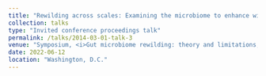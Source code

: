 ```yaml
---
title: "Rewilding across scales: Examining the microbiome to enhance wildlife conservation"
collection: talks
type: "Invited conference proceedings talk"
permalink: /talks/2014-03-01-talk-3
venue: "Symposium, <i>Gut microbiome rewilding: theory and limitations,</i> ASM Microbe "
date: 2022-06-12
location: "Washington, D.C."
---
```

